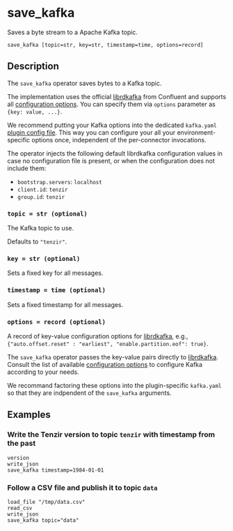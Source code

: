 # save_kafka

Saves a byte stream to a Apache Kafka topic.

```tql
save_kafka [topic=str, key=str, timestamp=time, options=record]
```

## Description

The `save_kafka` operator saves bytes to a Kafka topic.

The implementation uses the official [librdkafka][librdkafka] from Confluent and
supports all [configuration options][librdkafka-options]. You can specify them
via `options` parameter as `{key: value, ...}`.

We recommend putting your Kafka options into the dedicated `kafka.yaml` [plugin
config file](../../configuration.md#load-plugins). This way you can configure
your all your environment-specific options once, independent of the
per-connector invocations.

[librdkafka]: https://github.com/confluentinc/librdkafka
[librdkafka-options]: https://github.com/confluentinc/librdkafka/blob/master/CONFIGURATION.md

The operator injects the following default librdkafka configuration values in
case no configuration file is present, or when the configuration does not
include them:

- `bootstrap.servers`: `localhost`
- `client.id`: `tenzir`
- `group.id`: `tenzir`

### `topic = str (optional)`

The Kafka topic to use.

Defaults to `"tenzir"`.

### `key = str (optional)`

Sets a fixed key for all messages.

### `timestamp = time (optional)`

Sets a fixed timestamp for all messages.

### `options = record (optional)`

A record of key-value configuration options for
[librdkafka][librdkafka], e.g., `{"auto.offset.reset" : "earliest",
"enable.partition.eof": true}`.

The `save_kafka` operator passes the key-value pairs directly to
[librdkafka][librdkafka]. Consult the list of available [configuration
options][librdkafka-options] to configure Kafka according to your needs.

We recommand factoring these options into the plugin-specific `kafka.yaml` so
that they are indpendent of the `save_kafka` arguments.

## Examples

### Write the Tenzir version to topic `tenzir` with timestamp from the past

```tql
version
write_json
save_kafka timestamp=1984-01-01
```

### Follow a CSV file and publish it to topic `data`

```tql
load_file "/tmp/data.csv"
read_csv
write_json
save_kafka topic="data"
```
